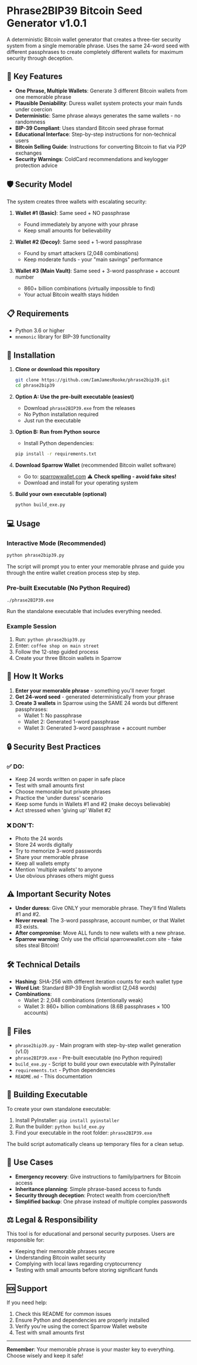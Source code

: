 # Phrase2BIP39 Bitcoin Seed Generator v1.0.1

A deterministic Bitcoin wallet generator that creates a three-tier security system from a single memorable phrase. Uses the same 24-word seed with different passphrases to create completely different wallets for maximum security through deception.

## 🔑 Key Features

- **One Phrase, Multiple Wallets**: Generate 3 different Bitcoin wallets from one memorable phrase
- **Plausible Deniability**: Duress wallet system protects your main funds under coercion
- **Deterministic**: Same phrase always generates the same wallets - no randomness
- **BIP-39 Compliant**: Uses standard Bitcoin seed phrase format
- **Educational Interface**: Step-by-step instructions for non-technical users
- **Bitcoin Selling Guide**: Instructions for converting Bitcoin to fiat via P2P exchanges
- **Security Warnings**: ColdCard recommendations and keylogger protection advice

## 🛡️ Security Model

The system creates three wallets with escalating security:

1. **Wallet #1 (Basic)**: Same seed + NO passphrase
   - Found immediately by anyone with your phrase
   - Keep small amounts for believability

2. **Wallet #2 (Decoy)**: Same seed + 1-word passphrase  
   - Found by smart attackers (2,048 combinations)
   - Keep moderate funds - your "main savings" performance

3. **Wallet #3 (Main Vault)**: Same seed + 3-word passphrase + account number
   - 860+ billion combinations (virtually impossible to find)
   - Your actual Bitcoin wealth stays hidden

## 📋 Requirements

- Python 3.6 or higher
- `mnemonic` library for BIP-39 functionality

## 🚀 Installation

1. **Clone or download this repository**
   ```bash
   git clone https://github.com/IamJamesRooke/phrase2bip39.git
   cd phrase2bip39
   ```

2. **Option A: Use the pre-built executable (easiest)**
   - Download `phrase2BIP39.exe` from the releases
   - No Python installation required
   - Just run the executable

3. **Option B: Run from Python source**
   - Install Python dependencies:
   ```bash
   pip install -r requirements.txt
   ```

3. **Download Sparrow Wallet** (recommended Bitcoin wallet software)
   - Go to: [sparrowwallet.com](https://sparrowwallet.com) ⚠️ **Check spelling - avoid fake sites!**
   - Download and install for your operating system

4. **Build your own executable (optional)**
   ```bash
   python build_exe.py
   ```

## 💻 Usage

### Interactive Mode (Recommended)
```bash
python phrase2bip39.py
```
The script will prompt you to enter your memorable phrase and guide you through the entire wallet creation process step by step.

### Pre-built Executable (No Python Required)
```bash
./phrase2BIP39.exe
```
Run the standalone executable that includes everything needed.

### Example Session
1. Run: `python phrase2bip39.py`
2. Enter: `coffee shop on main street`
3. Follow the 12-step guided process
4. Create your three Bitcoin wallets in Sparrow

## 📖 How It Works

1. **Enter your memorable phrase** - something you'll never forget
2. **Get 24-word seed** - generated deterministically from your phrase
3. **Create 3 wallets** in Sparrow using the SAME 24 words but different passphrases:
   - Wallet 1: No passphrase
   - Wallet 2: Generated 1-word passphrase
   - Wallet 3: Generated 3-word passphrase + account number

## 🔒 Security Best Practices

### ✅ DO:
- Keep 24 words written on paper in safe place
- Test with small amounts first
- Choose memorable but private phrases
- Practice the 'under duress' scenario
- Keep some funds in Wallets #1 and #2 (make decoys believable)
- Act stressed when 'giving up' Wallet #2

### ❌ DON'T:
- Photo the 24 words
- Store 24 words digitally
- Try to memorize 3-word passwords
- Share your memorable phrase
- Keep all wallets empty
- Mention 'multiple wallets' to anyone
- Use obvious phrases others might guess

## ⚠️ Important Security Notes

- **Under duress**: Give ONLY your memorable phrase. They'll find Wallets #1 and #2.
- **Never reveal**: The 3-word passphrase, account number, or that Wallet #3 exists.
- **After compromise**: Move ALL funds to new wallets with a new phrase.
- **Sparrow warning**: Only use the official sparrowwallet.com site - fake sites steal Bitcoin!

## 🛠️ Technical Details

- **Hashing**: SHA-256 with different iteration counts for each wallet type
- **Word List**: Standard BIP-39 English wordlist (2,048 words)
- **Combinations**:
  - Wallet 2: 2,048 combinations (intentionally weak)
  - Wallet 3: 860+ billion combinations (8.6B passphrases × 100 accounts)

## 📁 Files

- `phrase2bip39.py` - Main program with step-by-step wallet generation (v1.0)
- `phrase2BIP39.exe` - Pre-built executable (no Python required)
- `build_exe.py` - Script to build your own executable with PyInstaller
- `requirements.txt` - Python dependencies
- `README.md` - This documentation

## 🔧 Building Executable

To create your own standalone executable:

1. Install PyInstaller: `pip install pyinstaller`
2. Run the builder: `python build_exe.py`
3. Find your executable in the root folder: `phrase2BIP39.exe`

The build script automatically cleans up temporary files for a clean setup.

## 🤝 Use Cases

- **Emergency recovery**: Give instructions to family/partners for Bitcoin access
- **Inheritance planning**: Simple phrase-based access to funds
- **Security through deception**: Protect wealth from coercion/theft
- **Simplified backup**: One phrase instead of multiple complex passwords

## ⚖️ Legal & Responsibility

This tool is for educational and personal security purposes. Users are responsible for:
- Keeping their memorable phrases secure
- Understanding Bitcoin wallet security
- Complying with local laws regarding cryptocurrency
- Testing with small amounts before storing significant funds

## 🆘 Support

If you need help:
1. Check this README for common issues
2. Ensure Python and dependencies are properly installed
3. Verify you're using the correct Sparrow Wallet website
4. Test with small amounts first

---

**Remember**: Your memorable phrase is your master key to everything. Choose wisely and keep it safe!